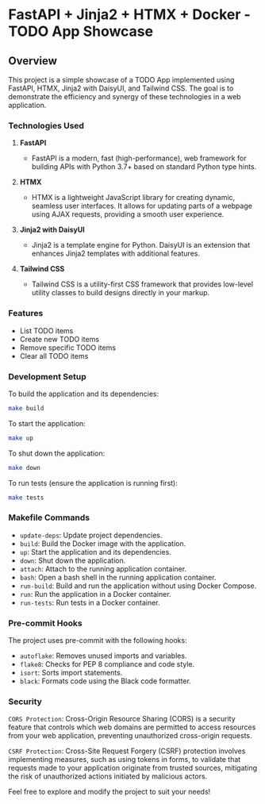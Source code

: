 # FastAPI + Jinja2 + HTMX + Docker - TODO App Showcase

## Overview

This project is a simple showcase of a TODO App implemented using FastAPI, HTMX, Jinja2 with DaisyUI, and Tailwind CSS. The goal is to demonstrate the efficiency and synergy of these technologies in a web application.

### Technologies Used

1. **FastAPI**

   - FastAPI is a modern, fast (high-performance), web framework for building APIs with Python 3.7+ based on standard Python type hints.

2. **HTMX**

   - HTMX is a lightweight JavaScript library for creating dynamic, seamless user interfaces. It allows for updating parts of a webpage using AJAX requests, providing a smooth user experience.

3. **Jinja2 with DaisyUI**

   - Jinja2 is a template engine for Python. DaisyUI is an extension that enhances Jinja2 templates with additional features.

4. **Tailwind CSS**
   - Tailwind CSS is a utility-first CSS framework that provides low-level utility classes to build designs directly in your markup.

### Features

- List TODO items
- Create new TODO items
- Remove specific TODO items
- Clear all TODO items

### Development Setup

To build the application and its dependencies:

```bash
make build
```

To start the application:

```bash
make up
```

To shut down the application:

```bash
make down
```

To run tests (ensure the application is running first):

```bash
make tests
```

### Makefile Commands

- `update-deps`: Update project dependencies.
- `build`: Build the Docker image with the application.
- `up`: Start the application and its dependencies.
- `down`: Shut down the application.
- `attach`: Attach to the running application container.
- `bash`: Open a bash shell in the running application container.
- `run-build`: Build and run the application without using Docker Compose.
- `run`: Run the application in a Docker container.
- `run-tests`: Run tests in a Docker container.

### Pre-commit Hooks

The project uses pre-commit with the following hooks:

- `autoflake`: Removes unused imports and variables.
- `flake8`: Checks for PEP 8 compliance and code style.
- `isort`: Sorts import statements.
- `black`: Formats code using the Black code formatter.

### Security

`CORS Protection`:
Cross-Origin Resource Sharing (CORS) is a security feature that controls which web domains are permitted to access resources from your web application, preventing unauthorized cross-origin requests.

`CSRF Protection`:
Cross-Site Request Forgery (CSRF) protection involves implementing measures, such as using tokens in forms, to validate that requests made to your application originate from trusted sources, mitigating the risk of unauthorized actions initiated by malicious actors.

Feel free to explore and modify the project to suit your needs!
